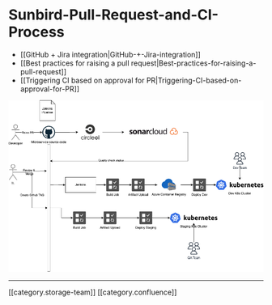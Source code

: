 # Sunbird-Pull-Request-and-CI-Process

* \[\[GitHub + Jira integration|GitHub-+-Jira-integration]]
* \[\[Best practices for raising a pull request|Best-practices-for-raising-a-pull-request]]
* \[\[Triggering CI based on approval for PR|Triggering-CI-based-on-approval-for-PR]]

![](../../../../.gitbook/assets/Sunbird-CICD.png)

***

\[\[category.storage-team]] \[\[category.confluence]]
